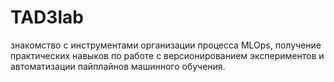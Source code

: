 # TAD3lab
знакомство с инструментами организации процесса MLOps, получение практических навыков по работе с версионированием экспериментов и автоматизации пайплайнов машинного обучения.
